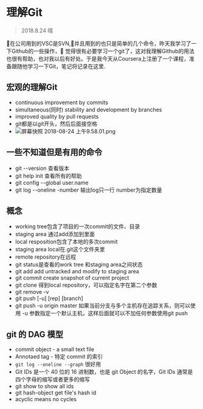 # 理解Git

> 2018.8.24 晴

在公司用到的VSC是SVN,并且用到的也只是简单的几个命令，昨天我学习了一下Github的一些操作，  觉得很有必要学习一个git了，这对我理解Github的用法也很有帮助，也对我以后有好处。于是我今天从Coursera上注册了一个课程，准备跟随他学习一下Git，笔记将记录在这里.

## 宏观的理解Git

- continuous improvement by commits
- simultaneous(同时) stability and development by branches
- improved quality by pull requests
- git都是以git开头，然后后面接空格
- ![屏幕快照 2018-08-24 上午9.58.01.png](https://i.loli.net/2018/08/24/5b7f664156b51.png)

## 一些不知道但是有用的命令

- git --version 查看版本
- git help init 查看所有的帮助
- git config --global user.name
- git log --oneline -number 输出log只一行 number为指定数量

## 概念

- working tree包含了项目的一次commit的文件、目录
- staging area 通过add添加到里面
- local resposition包含了本地的多次commit
- staging area local在.git这个文件夹里
- remote repository在远程
- git status是查看的work tree 和staging area之间状态
- git add add untracked and modify to staging area
- git commit create snapshot of current project
- git clone 得到local repository，可以指定名字在第二个参数
- git remove -v
- git push [-u] [rep] [branch]
- git push -u origin master 如果当前分支与多个主机存在追踪关系，则可以使用 -u 参数指定一个默认主机，这样后面就可以不加任何参数使用git push

## git 的 DAG 模型

- commit object - a small text file
- Annotaed tag - 特定 commit 的索引
- `git log --oneline --graph` 很好用
- Git IDs 是一个 40 位的 16 进制数，也是 git Object 的名字，Git IDs 通常是四个字母的缩写或者更多的缩写
- git show to show all ids
- git hash-object get file's hash id 
- acyclic means no cycles


## 
